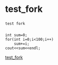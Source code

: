 test_fork
=========
###
    test fork
###
    int sum=0;
    for(int i=0;i<100;i++)
        sum+=i;
    cout<<sum<<endl;
[test_fork](http://github.com/jysdu2006/test_fork)
